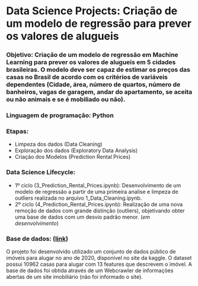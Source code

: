 # **Data Science Projects: Criação de um modelo de regressão para prever os valores de alugueis**

### **Objetivo:** Criação de um modelo de regressão em Machine Learning para prever os valores de alugueis em 5 cidades brasileiras. O modelo deve ser capaz de estimar os preços das casas no Brasil de acordo com os critérios de variáveis dependentes (Cidade, área, número de quartos, número de banheiros, vagas de garagem, andar do apartamento, se aceita ou não animais e se é mobiliado ou não).


### **Linguagem de programação:** Python

### **Etapas:**

- Limpeza dos dados (Data Cleaning)
- Exploração dos dados (Exploratory Data Analysis)
- Criação dos Modelos (Prediction Rental Prices)

### **Data Science Lifecycle:**
- 1º ciclo (3_Prediction_Rental_Prices.ipynb): Desenvolvimento de um modelo de regressão a partir de uma primeira analise e limpeza de outliers realizada no arquivo 1_Data_Cleaning.ipynb.
- 2º ciclo (4_Prediction_Rental_Prices.ipynb): Realização de uma nova remoção de dados com grande distinção (outliers), objetivando obter uma base de dados com um desvio padrão menor. (*em desenvolvimento*)

### **Base de dados:** ([link](https://www.kaggle.com/rubenssjr/brasilian-houses-to-rent))
O projeto foi desenvolvido utilizado um conjunto de dados público de imóveis para alugar no ano de 2020, disponível no site da kaggle. O dataset possui 10962 casas para alugar com 13 features que descrevem o imóvel. A base de dados foi obtida através de um Webcrawler de informações abertas de um site imobiliário (não foi informado o site).

